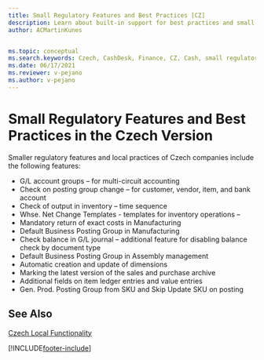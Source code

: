 ```yaml
---
title: Small Regulatory Features and Best Practices [CZ]
description: Learn about built-in support for best practices and small regulatory features in the Czech version of Business Central.
author: ACMartinKunes


ms.topic: conceptual
ms.search.keywords: Czech, CashDesk, Finance, CZ, Cash, small regulatory features, best practices
ms.date: 06/17/2021
ms.reviewer: v-pejano
ms.author: v-pejano
---
```


# Small Regulatory Features and Best Practices in the Czech Version

Smaller regulatory features and local practices of Czech companies include the following features:
- G/L account groups – for multi-circuit accounting
- Check on posting group change – for customer, vendor, item, and bank account
- Check of output in inventory – time sequence
- Whse. Net Change Templates - templates for inventory operations –
- Mandatory return of exact costs in Manufacturing
- Default Business Posting Group in Manufacturing
- Check balance in G/L journal – additional feature for disabling balance check by document type
- Default Business Posting Group in Assembly management
- Automatic creation and update of dimensions
- Marking the latest version of the sales and purchase archive
- Additional fields on item ledger entries and value entries
- Gen. Prod. Posting Group from SKU and Skip Update SKU on posting

## See Also
[Czech Local Functionality](czech-local-functionality.md)  


[!INCLUDE[footer-include](../../includes/footer-banner.md)]